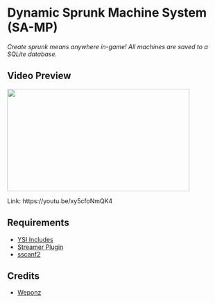 # Dynamic Sprunk Machine System (SA-MP)

<p><em>Create sprunk means anywhere in-game! All machines are saved to a SQLite database.</em></p>

## Video Preview

<p><a href="https://youtu.be/xy5cfoNmQK4" target="_blank"><img src="https://i.ibb.co/zQ6NnLd/thumbnail.jpg" width="420px" height="236px" /></a></p>

<p>Link: https://youtu.be/xy5cfoNmQK4</p>

## Requirements

<ul>
  <li><a href="https://github.com/pawn-lang/YSI-Includes" target="_blank">YSI Includes</a></li>
  <li><a href="https://github.com/samp-incognito/samp-streamer-plugin" target="_blank">Streamer Plugin</a></li>
  <li><a href="https://github.com/Y-Less/sscanf" target="_blank">sscanf2</a></li></li>
</ul>

## Credits

<ul>
  <li><a href="https://github.com/WeponzTV" target="_blank">Weponz</a></li>
</ul>
